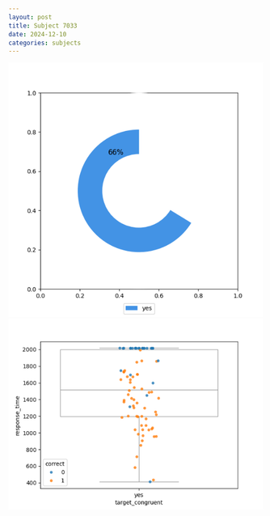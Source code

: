 ```yaml
---
layout: post
title: Subject 7033
date: 2024-12-10
categories: subjects
---
```


![](data/7033/run-25/7033_accuracy_target_congruence.png)
![](data/7033/run-25/7033_rt_congruence.png)
